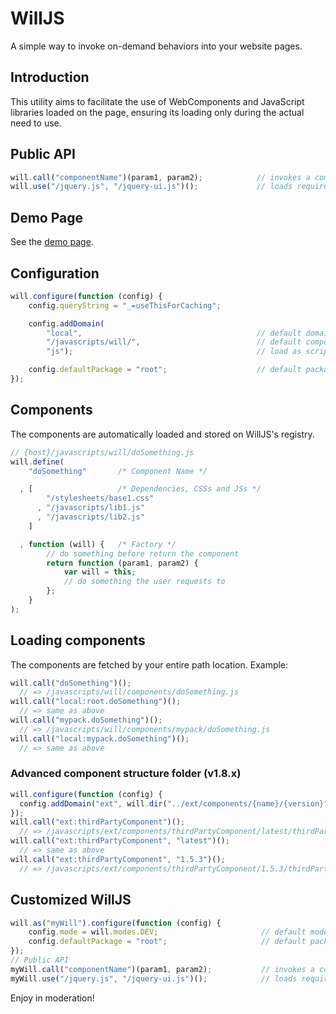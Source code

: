 # WillJS

A simple way to invoke on-demand behaviors into your website pages.

## Introduction

This utility aims to facilitate the use of WebComponents and JavaScript libraries loaded on the page,
ensuring its loading only during the actual need to use.

## Public API

```javascript
will.call("componentName")(param1, param2);            // invokes a component
will.use("/jquery.js", "/jquery-ui.js")();             // loads required assets if not present yet.
```

## Demo Page

See the [demo page](http://kawamanza.github.io/willjs/demo/).

<!--
### Site structure

```
www-root/
 +- css/
 |  +- base.css
 |  `- bootstrap.min.css
 +- js/
 |  +- libs/
 |  |  +- bootstrap.min.css
 |  |  +- handlebars.js
 |  |  `- jquery-1.8.1.min.js
 |  `- will/
 |     +- components/
 |     |  +- jqueryui/
 |     |  |  `- slider.js [2]
 |     |  +- modal.js [4]
 |     |  `- popMessage.js [3]
 |     +- config.js [1]
 |     `- will.min.js
 `- index.html
```

Links

1. [www-root/js/will/config.js](http://kawamanza.github.io/willjs/demo/js/will/config.js)
2. [www-root/js/will/components/jqueryui/slider.js](http://kawamanza.github.io/willjs/demo/js/will/components/jqueryui/slider.js)
3. [www-root/js/will/components/popMessage.js](http://kawamanza.github.io/willjs/demo/js/will/components/popMessage.js)
4. [www-root/js/will/components/modal.js](http://kawamanza.github.io/willjs/demo/js/will/components/modal.js)
 -->

## Configuration

```javascript
will.configure(function (config) {
    config.queryString = "_=useThisForCaching";

    config.addDomain(
        "local",                                       // default domain
        "/javascripts/will/",                          // default component domain (repository)
        "js");                                         // load as script (js, default)

    config.defaultPackage = "root";                    // default package
});
```

## Components

The components are automatically loaded and stored on WillJS's registry.

```javascript
// {host}/javascripts/will/doSomething.js
will.define(
    "doSomething"       /* Component Name */

  , [                   /* Dependencies, CSSs and JSs */
        "/stylesheets/base1.css"
      , "/javascripts/lib1.js"
      , "/javascripts/lib2.js"
    ]

  , function (will) {   /* Factory */
        // do something before return the component
        return function (param1, param2) {
            var will = this;
            // do something the user requests to
        };
    }
);
```

## Loading components

The components are fetched by your entire path location. Example:

```javascript
will.call("doSomething")();
  // => /javascripts/will/components/doSomething.js
will.call("local:root.doSomething")();
  // => same as above
will.call("mypack.doSomething")();
  // => /javascripts/will/components/mypack/doSomething.js
will.call("local:mypack.doSomething")();
  // => same as above
```

### Advanced component structure folder (v1.8.x)

```javascript
will.configure(function (config) {
  config.addDomain("ext", will.dir("../ext/components/{name}/{version}"), "js");
});
will.call("ext:thirdPartyComponent")();
  // => /javascripts/ext/components/thirdPartyComponent/latest/thirdPartyComponent.js
will.call("ext:thirdPartyComponent", "latest")();
  // => same as above
will.call("ext:thirdPartyComponent", "1.5.3")();
  // => /javascripts/ext/components/thirdPartyComponent/1.5.3/thirdPartyComponent.js
```

<!--
### PROD mode

In this mode, the components are fetched by your package location. Example:

```javascript
will.call("doSomething")();
  // => /javascripts/will/root.js
will.call("local:root.doSomething")();
  // => same as above
will.call("mypack.doSomething")();
  // => /javascripts/will/mypack.js
will.call("local:mypack.doSomething")();
  // => same as above
```
-->

## Customized WillJS

```javascript
will.as("myWill").configure(function (config) {
    config.mode = will.modes.DEV;                       // default mode
    config.defaultPackage = "root";                     // default package
});
// Public API
myWill.call("componentName")(param1, param2);           // invokes a component
myWill.use("/jquery.js", "/jquery-ui.js")();            // loads required assets if not present yet.
```

Enjoy in moderation!
